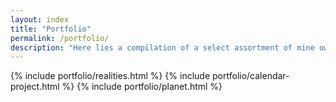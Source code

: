 ```yaml
---
layout: index
title: "Portfolio"
permalink: /portfolio/
description: "Here lies a compilation of a select assortment of mine own creative works. Some for work, and some for pleasure."
---
```


{% include portfolio/realities.html %}
{% include portfolio/calendar-project.html %}
{% include portfolio/planet.html %}

